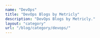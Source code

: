 ```yaml
---
name: "DevOps"
title: "DevOps Blogs by Metricly"
description: "DevOps Blogs by Metricly."
layout: "category"
url: "/blog/category/devops/"
---
```

